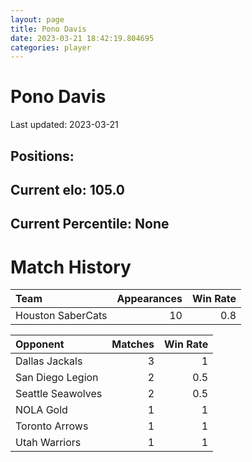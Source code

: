 ```yaml
---  
layout: page  
title: Pono Davis  
date: 2023-03-21 18:42:19.804695  
categories: player  
---
```

# Pono Davis


Last updated: 2023-03-21
## Positions: 

## Current elo: 105.0

## Current Percentile: None

# Match History


| Team              |   Appearances |   Win Rate |
|:------------------|--------------:|-----------:|
| Houston SaberCats |            10 |        0.8 |

| Opponent          |   Matches |   Win Rate |
|:------------------|----------:|-----------:|
| Dallas Jackals    |         3 |        1   |
| San Diego Legion  |         2 |        0.5 |
| Seattle Seawolves |         2 |        0.5 |
| NOLA Gold         |         1 |        1   |
| Toronto Arrows    |         1 |        1   |
| Utah Warriors     |         1 |        1   |